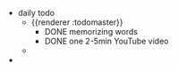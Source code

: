 - daily todo
	- {{renderer :todomaster}}
		- DONE memorizing words
		- DONE one 2-5min YouTube video
	-
-